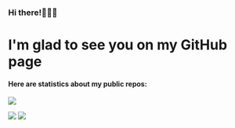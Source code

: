 ### Hi there!👨🏽‍💻

# I'm glad to see you on my GitHub page

#### Here are statistics about my public repos:

![](https://komarev.com/ghpvc/?username=LostHopes&color=blue)

![](https://github-profile-summary-cards.vercel.app/api/cards/profile-details?username=LostHopes&theme=gruvbox) 
![](https://github-profile-summary-cards.vercel.app/api/cards/repos-per-language?username=LostHopes&theme=gruvbox)

